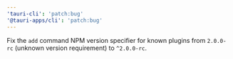 ```yaml
---
'tauri-cli': 'patch:bug'
'@tauri-apps/cli': 'patch:bug'
---
```


Fix the `add` command NPM version specifier for known plugins from `2.0.0-rc` (unknown version requirement) to `^2.0.0-rc`.
